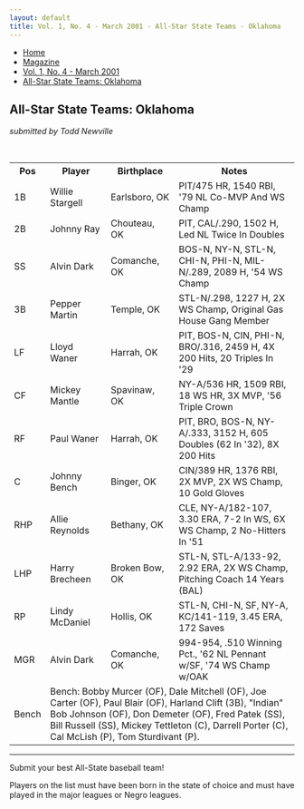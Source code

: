 ```yaml
---
layout: default
title: Vol. 1, No. 4 - March 2001 - All-Star State Teams - Oklahoma
---
```

<nav class="breadcrumb" aria-label="breadcrumbs">
  <ul>
    <li><a href="{{ site.url }}{{ site.baseurl }}">Home</a></li>
    <li><a href="../magazine-home.html">Magazine</a></li>
    <li><a href="bi_vol_1_no_4_home.html">Vol. 1, No. 4 - March 2001</a></li>
    <li class="is-active"><a href="#" aria-current="page">All-Star State Teams:  Oklahoma</a></li>
  </ul>
</nav>

<section class="storycontent basic-table">
  <h1>All-Star State Teams:  Oklahoma</h1>
  <p><em>submitted by Todd Newville</em></p>
  <br />

  <table>
  <tr>
  <th>Pos</th><th>Player</th><th>Birthplace</th><th>Notes</th>
  </tr>
  <tr>
  <td>1B</td><td>Willie Stargell</td><td>Earlsboro, OK</td><td>PIT/475 HR, 1540 RBI, '79 NL Co-MVP And WS Champ </td>
  </tr>
  <tr>
  <td>2B</td><td>Johnny Ray</td><td>Chouteau, OK</td><td>PIT, CAL/.290, 1502 H, Led NL Twice In Doubles</td>
  </tr>
  <tr>
  <td>SS</td><td>Alvin Dark</td><td>Comanche, OK</td><td>BOS-N, NY-N, STL-N, CHI-N, PHI-N, MIL-N/.289, 2089 H, '54 WS Champ</td>
  </tr>
  <tr>
  <td>3B</td><td>Pepper Martin</td><td>Temple, OK</td><td>STL-N/.298, 1227 H, 2X WS Champ, Original Gas House Gang Member</td>
  </tr>
  <tr>
  <td>LF</td><td>Lloyd Waner</td><td>Harrah, OK</td><td>PIT, BOS-N, CIN, PHI-N, BRO/.316, 2459 H, 4X 200 Hits, 20 Triples In '29</td>
  </tr>
  <tr>
  <td>CF</td><td>Mickey Mantle</td><td>Spavinaw, OK</td><td>NY-A/536 HR, 1509 RBI, 18 WS HR, 3X MVP, '56 Triple Crown</td>
  </tr>
  <tr>
  <td>RF</td><td>Paul Waner</td><td>Harrah, OK</td><td>PIT, BRO, BOS-N, NY-A/.333, 3152 H, 605 Doubles (62 In '32), 8X 200 Hits</td>
  </tr>
  <tr>
  <td>C</td><td>Johnny Bench</td><td>Binger, OK</td><td>CIN/389 HR, 1376 RBI, 2X MVP, 2X WS Champ, 10 Gold Gloves</td>
  </tr>
  <tr>
  <td>RHP</td><td>Allie Reynolds</td><td>Bethany, OK</td><td>CLE, NY-A/182-107, 3.30 ERA, 7-2 In WS, 6X WS Champ, 2 No-Hitters In '51</td>
  </tr>
  <tr>
  <td>LHP</td><td>Harry Brecheen</td><td>Broken Bow, OK</td><td>STL-N, STL-A/133-92, 2.92 ERA, 2X WS Champ, Pitching Coach 14 Years (BAL)</td>
  </tr>
  <tr>
  <td>RP</td><td>Lindy McDaniel</td><td>Hollis, OK</td><td>STL-N, CHI-N, SF, NY-A, KC/141-119, 3.45 ERA, 172 Saves</td>
  </tr>
  <tr>
  <td>MGR</td><td>Alvin Dark</td><td>Comanche, OK</td><td>994-954, .510 Winning Pct., '62 NL Pennant w/SF, '74 WS Champ w/OAK</td>
  </tr>
  <tr>
  <td>Bench</td>
  <td colspan="3">
    Bench: Bobby Murcer (OF), Dale Mitchell (OF), Joe Carter (OF), Paul Blair (OF), Harland Clift (3B), "Indian" Bob Johnson (OF), Don Demeter (OF), Fred Patek (SS), Bill Russell (SS), Mickey Tettleton (C), Darrell Porter (C), Cal McLish (P), Tom Sturdivant (P).
  </td>
  </tr>
  </table>

  <hr />

  <p>
    Submit your best All-State baseball team!
  </p>
  
  <p>
    Players on the list must have been born in the state of choice and must have played in the major leagues or Negro leagues.
  </p>

</section>
